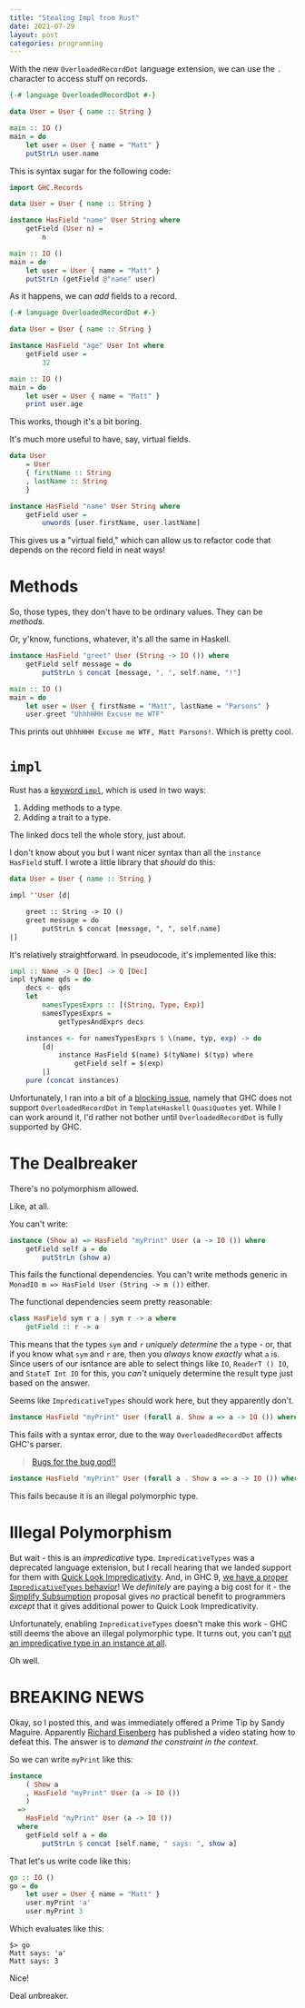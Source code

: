 ```yaml
---
title: "Stealing Impl from Rust"
date: 2021-07-29
layout: post
categories: programming
---
```


With the new `OverloadedRecordDot` language extension, we can use the `.` character to access stuff on records.

```haskell
{-# language OverloadedRecordDot #-}

data User = User { name :: String }

main :: IO ()
main = do
    let user = User { name = "Matt" }
    putStrLn user.name
```

This is syntax sugar for the following code:

```haskell
import GHC.Records

data User = User { name :: String }

instance HasField "name" User String where
    getField (User n) = 
        n

main :: IO ()
main = do
    let user = User { name = "Matt" }
    putStrLn (getField @"name" user)
```

As it happens, we can *add* fields to a record.

```haskell
{-# language OverloadedRecordDot #-}

data User = User { name :: String }

instance HasField "age" User Int where
    getField user = 
        32

main :: IO ()
main = do
    let user = User { name = "Matt" }
    print user.age
```

This works, though it's a bit boring.

It's much more useful to have, say, virtual fields.

```haskell
data User 
    = User
    { firstName :: String
    , lastName :: String
    }

instance HasField "name" User String where
    getField user = 
        unwords [user.firstName, user.lastName]
```

This gives us a "virtual field," which can allow us to refactor code that depends on the record field in neat ways!

# Methods

So, those types, they don't have to be ordinary values.
They can be *methods*.

Or, y'know, functions, whatever, it's all the same in Haskell.

```haskell
instance HasField "greet" User (String -> IO ()) where
    getField self message = do
        putStrLn $ concat [message, ", ", self.name, "!"]

main :: IO ()
main = do
    let user = User { firstName = "Matt", lastName = "Parsons" }
    user.greet "UhhhHHH Excuse me WTF"
```

This prints out `UhhhHHH Excuse me WTF, Matt Parsons!`.
Which is pretty cool.

# `impl`

Rust has a [keyword `impl`](https://doc.rust-lang.org/std/keyword.impl.html), which is used in two ways:

1. Adding methods to a type.
2. Adding a trait to a type.

The linked docs tell the whole story, just about.

I don't know about you but I want nicer syntax than all the `instance HasField` stuff.
I wrote a little library that *should* do this:

```haskell
data User = User { name :: String }

impl ''User [d|

    greet :: String -> IO ()
    greet message = do
        putStrLn $ concat [message, ", ", self.name]
|]
```

It's relatively straightforward.
In pseudocode, it's implemented like this:

```haskell
impl :: Name -> Q [Dec] -> Q [Dec]
impl tyName qds = do
    decs <- qds
    let
        namesTypesExprs :: [(String, Type, Exp)]
        namesTypesExprs =
            getTypesAndExprs decs

    instances <- for namesTypesExprs $ \(name, typ, exp) -> do
        [d|
            instance HasField $(name) $(tyName) $(typ) where
                getField self = $(exp)
        |]
    pure (concat instances)
```

Unfortunately, I ran into a bit of a [blocking issue](https://gitlab.haskell.org/ghc/ghc/-/issues/20185), namely that GHC does not support `OverloadedRecordDot` in `TemplateHaskell` `QuasiQuotes` yet.
While I can work around it, I'd rather not bother until `OverloadedRecordDot` is fully supported by GHC.

# The Dealbreaker

There's no polymorphism allowed.

Like, at all.

You can't write:

```haskell
instance (Show a) => HasField "myPrint" User (a -> IO ()) where
    getField self a = do
        putStrLn (show a)
```

This fails the functional dependencies.
You can't write methods generic in `MonadIO m => HasField User (String -> m ())` either.

The functional dependencies seem pretty reasonable:

```haskell
class HasField sym r a | sym r -> a where
    getField :: r -> a
```

This means that the types `sym` and `r` *uniquely determine* the `a` type - or, that if you know what `sym` and `r` are, then you *always* know *exactly* what `a` is.
Since users of our isntance are able to select things like `IO`, `ReaderT () IO`, and `StateT Int IO` for this, you *can't* uniquely determine the result type just based on the answer.

Seems like `ImpredicativeTypes` should work here, but they apparently don't.

```haskell
instance HasField "myPrint" User (forall a. Show a => a -> IO ()) where ...
```

This fails with a syntax error, due to the way `OverloadedRecordDot` affects GHC's parser.

> [Bugs for the bug god!!](https://gitlab.haskell.org/ghc/ghc/-/issues/20186)

```haskell
instance HasField "myPrint" User (forall a . Show a => a -> IO ()) where ...
```

This fails because it is an illegal polymorphic type.

# Illegal Polymorphism

But wait - this is an *impredicative* type.
`ImpredicativeTypes` was a deprecated language extension, but I recall hearing that we landed support for them with [Quick Look Impredicativity](https://github.com/ghc-proposals/ghc-proposals/pull/274).
And, in GHC 9, [we have a proper `ImpredicativeTypes` behavior](https://ghc.gitlab.haskell.org/ghc/doc/users_guide/exts/impredicative_types.html#impredicative-polymorphism)!
We *definitely* are paying a big cost for it - the [Simplify Subsumption](https://gitlab.haskell.org/ghc/ghc/-/wikis/migration/9.0#simplified-subsumption) proposal gives *no* practical benefit  to programmers *except* that it gives additional power to Quick Look Impredicativity.

Unfortunately, enabling `ImpredicativeTypes` doesn't make this work - GHC still deems the above an illegal polymorphic type.
It turns out, you can't [put an impredicative type in an instance at all](https://gitlab.haskell.org/ghc/ghc/-/issues/20188).

Oh well.

# BREAKING NEWS

Okay, so I posted this, and was immediately offered a Prime Tip by Sandy Maguire.
Apparently [Richard Eisenberg](https://www.youtube.com/watch?v=ZXtdd8e7CQQ) has published a video stating how to defeat this.
The answer is to *demand the constraint in the context*.

So we can write `myPrint` like this:

```haskell
instance 
    ( Show a 
    , HasField "myPrint" User (a -> IO ())
    )
  => 
    HasField "myPrint" User (a -> IO ()) 
  where
    getField self a = do
        putStrLn $ concat [self.name, " says: ", show a]
```

That let's us write code like this:

```haskell
go :: IO ()
go = do
    let user = User { name = "Matt" }
    user.myPrint 'a'
    user.myPrint 3
```

Which evaluates like this:

```
$> go
Matt says: 'a'
Matt says: 3
```

Nice!

Deal *un*breaker.
